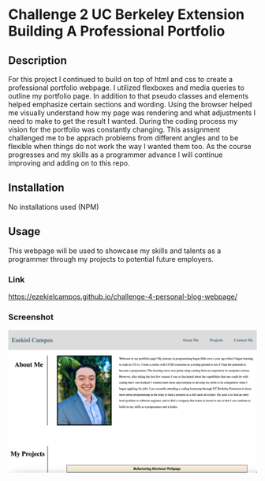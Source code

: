 # Challenge 2 UC Berkeley Extension Building A Professional Portfolio

## Description

For this project I continued to build on top of html and css to create a professional portfolio webpage. I utilized flexboxes and media queries to outline my portfolio page.  In addition to that pseudo classes and elements helped emphasize certain sections and wording. Using the browser helped me visually understand how my page was rendering and what adjustments I need to make to get the result I wanted. During the coding process my vision for the portfolio was constantly changing.  This assignment challenged me to be apprach problems from different angles and to be flexible when things do not work the way I wanted them too.  As the course progresses and my skills as a programmer advance I will continue improving and adding on to this repo.  
## Installation

No installations used (NPM)

## Usage

This webpage will be used to showcase my skills and talents as a programmer through my projects to potential future employers.

### Link
https://ezekielcampos.github.io/challenge-4-personal-blog-webpage/

### Screenshot

![alt text](./assets/images/screenshot-page.png)

